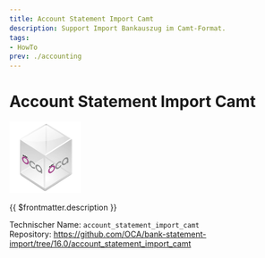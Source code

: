 ```yaml
---
title: Account Statement Import Camt
description: Support Import Bankauszug im Camt-Format.
tags:
- HowTo
prev: ./accounting
---
```

# Account Statement Import Camt
![icon_oca_app](attachments/icon_oca_app.png)

{{ $frontmatter.description }}

Technischer Name: `account_statement_import_camt`\
Repository: <https://github.com/OCA/bank-statement-import/tree/16.0/account_statement_import_camt>
